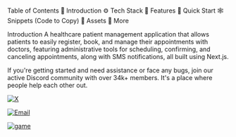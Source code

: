 Table of Contents
🤖 Introduction
⚙️ Tech Stack
🔋 Features
🤸 Quick Start
🕸️ Snippets (Code to Copy)
🔗 Assets
🚀 More


Introduction
A healthcare patient management application that allows patients to easily register, book, and manage their appointments with doctors, featuring administrative tools for scheduling, confirming, and canceling appointments, along with SMS notifications, all built using Next.js.

If you're getting started and need assistance or face any bugs, join our active Discord community with over 34k+ members. It's a place where people help each other out.


[![X](https://img.shields.io/badge/X-0366d6?style=for-the-badge&logo=x&logoColor=white)](https://x.com/wellspringmedic)

[![Email](https://img.shields.io/badge/Email-28a745?style=for-the-badge&logo=gmail&logoColor=white)](mailto:your-email@example.com)

[![game](https://img.shields.io/badge/X-)](https://x.com/magdielian-code)